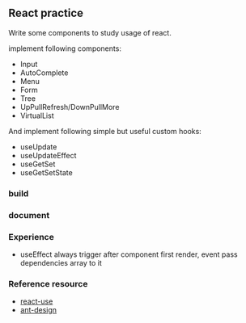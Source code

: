 ## React practice

Write some components to study usage of react.

implement following components:

* Input
* AutoComplete
* Menu
* Form
* Tree
* UpPullRefresh/DownPullMore
* VirtualList

And implement following simple but useful custom hooks:

* useUpdate
* useUpdateEffect
* useGetSet
* useGetSetState

### build

### document

### Experience

* useEffect always trigger after component first render, event pass dependencies array to it

### Reference resource

* [react-use](https://github.com/streamich/react-use)
* [ant-design](https://github.com/ant-design/ant-design)
